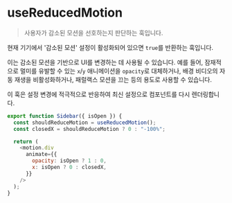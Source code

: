# useReducedMotion

> 사용자가 감소된 모션을 선호하는지 판단하는 훅입니다.

현재 기기에서 '감소된 모션' 설정이 활성화되어 있으면 `true`를 반환하는 훅입니다.

이는 감소된 모션을 기반으로 UI를 변경하는 데 사용될 수 있습니다. 예를 들어, 잠재적으로 멀미를 유발할 수 있는 `x`/`y` 애니메이션을 `opacity`로 대체하거나, 배경 비디오의 자동 재생을 비활성화하거나, 패럴랙스 모션을 끄는 등의 용도로 사용할 수 있습니다.

이 훅은 설정 변경에 적극적으로 반응하여 최신 설정으로 컴포넌트를 다시 렌더링합니다.

```javascript
export function Sidebar({ isOpen }) {
  const shouldReduceMotion = useReducedMotion();
  const closedX = shouldReduceMotion ? 0 : "-100%";

  return (
    <motion.div
      animate={{
        opacity: isOpen ? 1 : 0,
        x: isOpen ? 0 : closedX,
      }}
    />
  );
}
```
